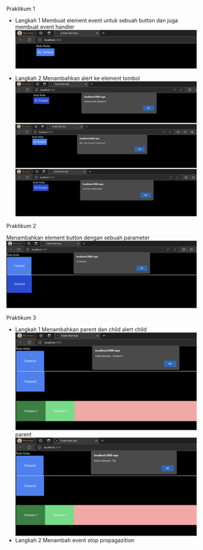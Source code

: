 Praktikum 1
- Langkah 1
Membuat element event untuk sebuah button dan juga membuat event handler
![Output](image/1.png)

- Langkah 2
Menambahkan alert ke element tombol
![Output](image/2.png)
![Output](image/3.png)
![Output](image/4.png)

Praktikum 2

Menambahkan element button dengan sebuah parameter
![Output](image/5.png)

Praktikum 3
- Langkah 1
Menambahkan parent dan child alert
child
![Output](image/6.png)
parent
![Output](image/7.png)
- Langkah 2
Menambah event stop propagazition
